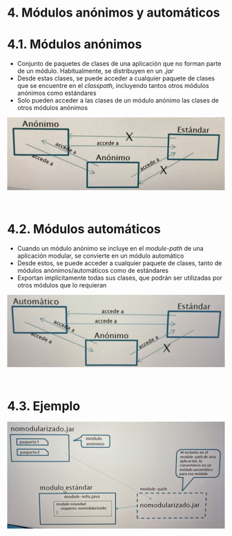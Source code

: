 # 4. Módulos anónimos y automáticos

# 4.1. Módulos anónimos

- Conjunto de paquetes de clases de una aplicación que no forman parte de un módulo. Habitualmente, se distribuyen en un _.jar_
- Desde estas clases, se puede acceder a cualquier paquete de clases que se encuentre en el _classpath_, incluyendo tantos otros módulos anónimos como estándares
- Solo pueden acceder a las clases de un módulo anónimo las clases de otros módulos anónimos

![](./img/modulo_anonimo.jpg)

<br>

# 4.2. Módulos automáticos

- Cuando un módulo anónimo se incluye en el _module-path_ de una aplicación modular, se convierte en un módulo automático
- Desde estos, se puede acceder a cualquier paquete de clases, tanto de módulos anónimos/automáticos como de estándares
- Exportan implícitamente todas sus clases, que podrán ser utilizadas por otros módulos que lo requieran

![](./img/modulo_automatico.jpg)

<br>

# 4.3. Ejemplo

![](./img/ejemplo.jpg)
